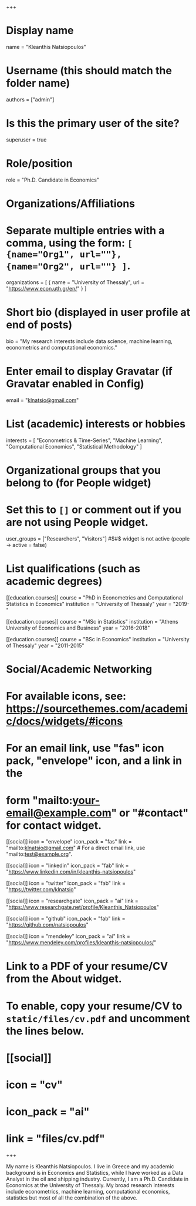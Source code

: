 +++
# Display name
name = "Kleanthis Natsiopoulos"

# Username (this should match the folder name)
authors = ["admin"]

# Is this the primary user of the site?
superuser = true

# Role/position
role = "Ph.D. Candidate in Economics"

# Organizations/Affiliations
#   Separate multiple entries with a comma, using the form: `[ {name="Org1", url=""}, {name="Org2", url=""} ]`.
organizations = [ { name = "University of Thessaly", url = "https://www.econ.uth.gr/en/" } ]

# Short bio (displayed in user profile at end of posts)
bio = "My research interests include data science, machine learning, econometrics and computational economics."

# Enter email to display Gravatar (if Gravatar enabled in Config)
email = "klnatsio@gmail.com"

# List (academic) interests or hobbies
interests = [
  "Econometrics & Time-Series",
  "Machine Learning",
  "Computational Economics",
  "Statistical Methodology"
]

# Organizational groups that you belong to (for People widget)
#   Set this to `[]` or comment out if you are not using People widget.
user_groups = ["Researchers", "Visitors"]
#$#$ widget is not active (people -> active = false)

# List qualifications (such as academic degrees)
[[education.courses]]
  course = "PhD in Econometrics and Computational Statistics in Economics"
  institution = "University of Thessaly"
  year = "2019-"

[[education.courses]]
  course = "MSc in Statistics"
  institution = "Athens University of Economics and Business"
  year = "2016-2018"

[[education.courses]]
  course = "BSc in Economics"
  institution = "University of Thessaly"
  year = "2011-2015"

# Social/Academic Networking
# For available icons, see: https://sourcethemes.com/academic/docs/widgets/#icons
#   For an email link, use "fas" icon pack, "envelope" icon, and a link in the
#   form "mailto:your-email@example.com" or "#contact" for contact widget.

[[social]]
  icon = "envelope"
  icon_pack = "fas"
  link = "mailto:klnatsio@gmail.com"  # For a direct email link, use "mailto:test@example.org".

[[social]]
  icon = "linkedin"
  icon_pack = "fab"
  link = "https://www.linkedin.com/in/kleanthis-natsiopoulos"

[[social]]
  icon = "twitter"
  icon_pack = "fab"
  link = "https://twitter.com/klnatsio"

[[social]]
  icon = "researchgate"
  icon_pack = "ai"
  link = "https://www.researchgate.net/profile/Kleanthis_Natsiopoulos"

[[social]]
  icon = "github"
  icon_pack = "fab"
  link = "https://github.com/natsiopoulos"

[[social]]
  icon = "mendeley"
  icon_pack = "ai"
  link = "https://www.mendeley.com/profiles/kleanthis-natsiopoulos/"


# Link to a PDF of your resume/CV from the About widget.
# To enable, copy your resume/CV to `static/files/cv.pdf` and uncomment the lines below.
# [[social]]
#   icon = "cv"
#   icon_pack = "ai"
#   link = "files/cv.pdf"

+++

<!---
{{% alert note %}}
The URL of this page is going to change soon!
{{% /alert %}}
-->

My name is Kleanthis Natsiopoulos. I live in Greece and my academic background is in Economics and Statistics, while I have worked as a Data Analyst in the oil and shipping industry. Currently, I am a Ph.D. Candidate in Economics at the University of Thessaly. My broad research interests include econometrics, machine learning, computational economics, statistics but most of all the combination of the above.